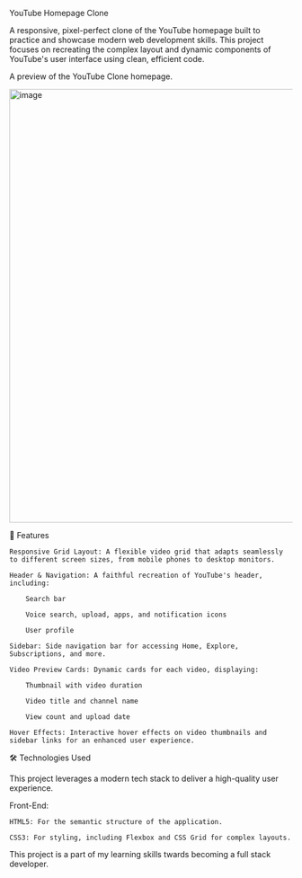 YouTube Homepage Clone

A responsive, pixel-perfect clone of the YouTube homepage built to practice and showcase modern web development skills. This project focuses on recreating the complex layout and dynamic components of YouTube's user interface using clean, efficient code.

A preview of the YouTube Clone homepage.


<img width="1274" height="772" alt="image" src="https://github.com/user-attachments/assets/925fb244-fe7a-4738-9153-5ace0efbd2d7" />

🌟 Features

    Responsive Grid Layout: A flexible video grid that adapts seamlessly to different screen sizes, from mobile phones to desktop monitors.

    Header & Navigation: A faithful recreation of YouTube's header, including:

        Search bar

        Voice search, upload, apps, and notification icons

        User profile 

    Sidebar: Side navigation bar for accessing Home, Explore, Subscriptions, and more.

    Video Preview Cards: Dynamic cards for each video, displaying:

        Thumbnail with video duration

        Video title and channel name

        View count and upload date

    Hover Effects: Interactive hover effects on video thumbnails and sidebar links for an enhanced user experience.

🛠️ Technologies Used

This project leverages a modern tech stack to deliver a high-quality user experience.

Front-End:

    HTML5: For the semantic structure of the application.

    CSS3: For styling, including Flexbox and CSS Grid for complex layouts.

This project is a part of my learning skills twards becoming a full stack developer.    
